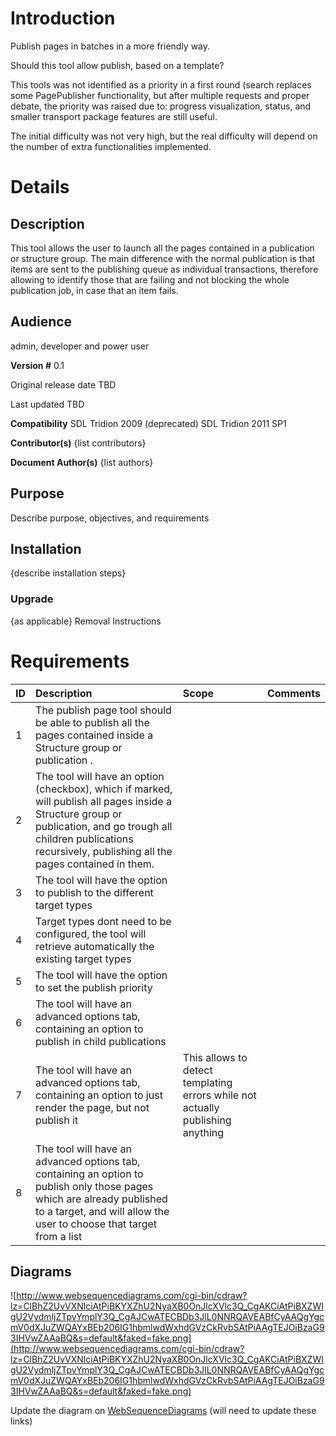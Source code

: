 # Introduction #
Publish pages in batches in a more friendly way.

Should this tool allow publish, based on a template?

This tools was not identified as a priority in a first round (search replaces some PagePublisher functionality, but after multiple requests and proper debate, the priority was raised due to:
progress visualization, status, and smaller transport package features are still useful.

The initial difficulty was not very high, but the real difficulty will depend on the number of extra functionalities implemented.

# Details #


## Description ##

This tool allows the user to launch all the pages contained in a publication or structure group. The main difference with the normal publication is that items are sent to the publishing queue as individual transactions, therefore allowing to identify those that are failing and not blocking the whole publication job, in case that an item fails.

## Audience ##
admin, developer and power user


**Version #**
0.1

Original release date
TBD

Last updated
TBD

**Compatibility**
SDL Tridion 2009 (deprecated)
SDL Tridion 2011 SP1

**Contributor(s)**
{list contributors}

**Document Author(s)**
{list authors}

## Purpose ##
Describe purpose, objectives, and requirements

## Installation ##
{describe installation steps}

### Upgrade ###
{as applicable}
Removal Instructions

# Requirements #
| ID | Description | Scope | Comments |
|:---|:------------|:------|:---------|
| 1 |The publish page tool should be able to publish all the pages contained inside a Structure group or publication .|  |  |
| 2 |The tool will have an option (checkbox), which if marked, will publish all pages inside a Structure group or publication, and go trough all children publications recursively, publishing all the pages contained in them. |  |  |
| 3 |The tool will have the option to publish to the different target types|  |  |
| 4 |Target types dont need to be configured, the tool will retrieve automatically the existing target types|  |  |
| 5 |The tool will have the option to set the publish priority|  |  |
| 6 |The tool will have an advanced options tab, containing an option to publish in child publications|  |  |
| 7 |The tool will have an advanced options tab, containing an option to just render the page, but not publish it|This allows to detect templating errors while not actually publishing anything|  |
| 8 |The tool will have an advanced options tab, containing an option to publish only those pages which are already published to a target, and will allow the user to choose that target from a list|  |  |

## Diagrams ##

<a href='Hidden comment: 
Add a fake QueryString paramater below to make the generated image show (e.g. &faked=fake.png).
'></a>

![http://www.websequencediagrams.com/cgi-bin/cdraw?lz=ClBhZ2UvVXNlciAtPiBKYXZhU2NyaXB0OnJlcXVlc3Q_CgAKCiAtPiBXZWIgU2VydmljZTpvYmplY3Q_CgAJCwATECBDb3JlL0NNRQAVEABfCyAAQgYgcmV0dXJuZWQAYxBEb206IG1hbmlwdWxhdGVzCkRvbSAtPiAAgTEJOiBzaG93IHVwZAAaBQ&s=default&faked=fake.png](http://www.websequencediagrams.com/cgi-bin/cdraw?lz=ClBhZ2UvVXNlciAtPiBKYXZhU2NyaXB0OnJlcXVlc3Q_CgAKCiAtPiBXZWIgU2VydmljZTpvYmplY3Q_CgAJCwATECBDb3JlL0NNRQAVEABfCyAAQgYgcmV0dXJuZWQAYxBEb206IG1hbmlwdWxhdGVzCkRvbSAtPiAAgTEJOiBzaG93IHVwZAAaBQ&s=default&faked=fake.png)

Update the diagram on [WebSequenceDiagrams](http://www.websequencediagrams.com/?lz=ClBhZ2UvVXNlciAtPiBKYXZhU2NyaXB0OnJlcXVlc3Q_CgAKCiAtPiBXZWIgU2VydmljZTpvYmplY3Q_CgAJCwATECBDb3JlL0NNRQAVEABfCyAAQgYgcmV0dXJuZWQAYxBEb206IG1hbmlwdWxhdGVzCkRvbSAtPiAAgTEJOiBzaG93IHVwZAAaBQ&s=default) (will need to update these links)
